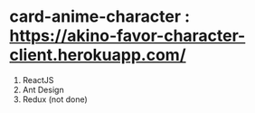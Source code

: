 # card-anime-character : https://akino-favor-character-client.herokuapp.com/
1. ReactJS
2. Ant Design
3. Redux (not done)